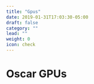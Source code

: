 ```yaml
---
title: "Gpus"
date: 2019-01-31T17:03:30-05:00
draft: false
category: ""
lead: ""
weight: 0
icon: check
---
```


# Oscar GPUs

